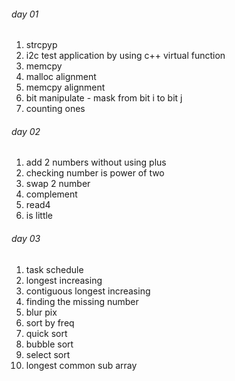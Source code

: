 ###### day 01
1. strcpyp
2. i2c test application by using c++ virtual function
3. memcpy
4. malloc alignment
5. memcpy alignment
6. bit manipulate - mask from bit i to bit j
7. counting ones

###### day 02
1. add 2 numbers without using plus
2. checking number is power of two
3. swap 2 number
4. complement
5. read4
6. is little

###### day 03
1. task schedule
2. longest increasing
3. contiguous longest increasing
4. finding the missing number
5. blur pix
6. sort by freq
7. quick sort
8. bubble sort
9. select sort
10. longest common sub array
